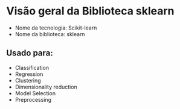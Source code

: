 # Visão geral da Biblioteca sklearn
- Nome da tecnologia: Scikit-learn
- Nome da biblioteca: sklearn

## Usado para:
- Classification
- Regression
- Clustering
- Dimensionality reduction
- Model Selection
- Preprocessing
